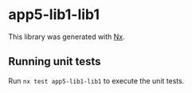 # app5-lib1-lib1

This library was generated with [Nx](https://nx.dev).

## Running unit tests

Run `nx test app5-lib1-lib1` to execute the unit tests.
